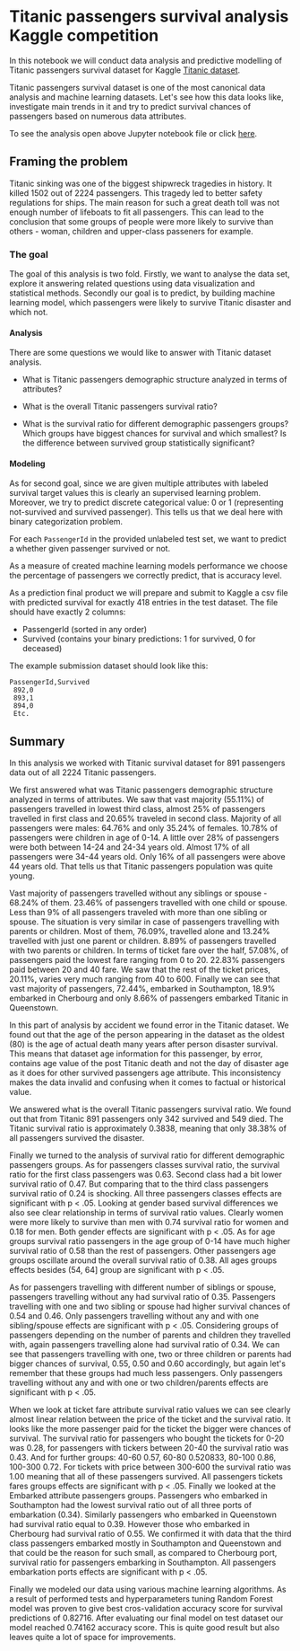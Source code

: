 # Titanic passengers survival analysis Kaggle competition

In this notebook we will conduct data analysis and predictive modelling of Titanic passengers survival dataset for Kaggle [Titanic dataset](https://www.kaggle.com/c/titanic).

Titanic passengers survival dataset is one of the most canonical data analysis and machine learning datasets. Let's see how this data looks like, investigate main trends in it and try to predict survival chances of passengers based on numerous data attributes.

To see the analysis open above Jupyter notebook file or click [here](https://github.com/msznajder/titanic_survival_analysis_kaggle/blob/master/titanic_passengers_survival_analysis_kaggle_competition.ipynb).

## Framing the problem

Titanic sinking was one of the biggest shipwreck tragedies in history. It killed 1502 out of 2224 passengers. This tragedy led to better safety regulations for ships. The main reason for such a great death toll was not enough number of lifeboats to fit all passengers. This can lead to the conclusion that some groups of people were more likely to survive than others - woman, children and upper-class passeners for example.

### The goal

The goal of this analysis is two fold. Firstly, we want to analyse the data set, explore it answering related questions using data visualization and statistical methods. Secondly our goal is to predict, by building machine learning model, which passengers were likely to survive Titanic disaster and which not.

#### Analysis

There are some questions we would like to answer with Titanic dataset analysis.

* What is Titanic passengers demographic structure analyzed in terms of attributes?

* What is the overall Titanic passengers survival ratio?

* What is the survival ratio for different demographic passengers groups? Which groups have biggest chances for survival and which smallest? Is the difference between survived group statistically significant?

#### Modeling

As for second goal, since we are given multiple attributes with labeled survival target values this is clearly an supervised learning problem. Moreover, we try to predict discrete categorical value: 0 or 1 (representing not-survived and survived passenger). This tells us that we deal here with binary categorization problem.

For each `PassengerId` in the provided unlabeled test set, we want to predict a whether given passenger survived or not.

As a measure of created machine learning models performance we choose the percentage of passengers we correctly predict, that is accuracy level.

As a prediction final product we will prepare and submit to Kaggle a csv file with predicted survival for exactly 418 entries in the test dataset. The file should have exactly 2 columns:
* PassengerId (sorted in any order)
* Survived (contains your binary predictions: 1 for survived, 0 for deceased)

The example submission dataset should look like this:
```
PassengerId,Survived
 892,0
 893,1
 894,0
 Etc.
```

## Summary

In this analysis we worked with Titanic survival dataset for 891 passengers data out of all 2224 Titanic passengers.

We first answered what was Titanic passengers demographic structure analyzed in terms of attributes. We saw that vast majority (55.11%) of passengers travelled in lowest third class, almost 25% of passengers travelled in first class and 20.65% traveled in second class. Majority of all passengers were males: 64.76% and only 35.24% of females. 10.78% of passengers were children in age of 0-14. A little over 28% of passengers were both between 14-24 and 24-34 years old. Almost 17% of all passengers were 34-44 years old. Only 16% of all passengers were above 44 years old. That tells us that Titanic passengers population was quite young.

Vast majority of passengers travelled without any siblings or spouse - 68.24% of them. 23.46% of passengers travelled with one child or spouse. Less than 9% of all passengers traveled with more than one sibling or spouse. The situation is very similar in case of passengers travelling with parents or children. Most of them, 76.09%, travelled alone and 13.24% travelled with just one parent or children. 8.89% of passengers travelled with two parents or children. In terms of ticket fare over the half, 57.08%, of passengers paid the lowest fare ranging from 0 to 20. 22.83% passengers paid between 20 and 40 fare. We saw that the rest of the ticket prices, 20.11%, varies very much ranging from 40 to 600. Finally we can see that vast majority of passengers, 72.44%, embarked in Southampton, 18.9% embarked in Cherbourg and only 8.66% of passengers embarked Titanic in Queenstown.

In this part of analysis by accident we found error in the Titanic dataset. We found out that the age of the person appearing in the dataset as the oldest (80) is the age of actual death many years after person disaster survival. This means that dataset age information for this passenger, by error, contains age value of the post Titanic death and not the day of disaster age as it does for other survived passengers age attribute. This inconsistency makes the data invalid and confusing when it comes to factual or historical value.

We answered what is the overall Titanic passengers survival ratio. We found out that from Titanic 891 passengers only 342 survived and 549 died. The Titanic survival ratio is approximately 0.3838, meaning that only 38.38% of all passengers survived the disaster.

Finally we turned to the analysis of survival ratio for different demographic passengers groups. As for passengers classes survival ratio, the survival ratio for the first class passengers was 0.63. Second class had a bit lower survival ratio of 0.47. But comparing that to the third class passengers survival ratio of 0.24 is shocking. All three passengers classes effects are significant with p < .05. Looking at gender based survival differences we also see clear relationship in terms of survival ratio values. Clearly women were more likely to survive than men with 0.74 survival ratio for women and 0.18 for men. Both gender effects are significant with p < .05. As for age groups survival ratio passengers in the age group of 0-14 have much higher survival ratio of 0.58 than the rest of passengers. Other passengers age groups oscillate around the overall survival ratio of 0.38. All ages groups effects besides (54, 64] group are significant with p < .05.

As for passengers travelling with different number of siblings or spouse, passengers travelling without any had survival ratio of 0.35. Passengers travelling with one and two sibling or spouse had higher survival chances of 0.54 and 0.46. Only passengers travelling without any and with one sibling/spouse effects are significant with p < .05. Considering groups of passengers depending on the number of parents and children they travelled with, again passengers travelling alone had survival ratio of 0.34. We can see that passengers travelling with one, two or three children or parents had bigger chances of survival, 0.55, 0.50 and 0.60 accordingly, but again let's remember that these groups had much less passengers. Only passengers travelling without any and with one or two children/parents effects are significant with p < .05.

When we look at ticket fare attribute survival ratio values we can see clearly almost linear relation between the price of the ticket and the survival ratio. It looks like the more passenger paid for the ticket the bigger were chances of survival. The survival ratio for passengers who bought the tickets for 0-20 was 0.28, for passengers with tickers between 20-40 the survival ratio was 0.43. And for further groups: 40-60 0.57, 60-80 0.520833, 80-100 0.86, 100-300 0.72. For tickets with price between 300-600 the survival ratio was 1.00 meaning that all of these passengers survived. All passengers tickets fares groups effects are significant with p < .05. Finally we looked at the Embarked attribute passengers groups. Passengers who embarked in Southampton had the lowest survival ratio out of all three ports of embarkation (0.34). Similarly passengers who embarked in Queenstown had survival ratio equal to 0.39. However those who embarked in Cherbourg had survival ratio of 0.55. We confirmed it with data that the third class passengers embarked mostly in Southampton and Queenstown and that could be the reason for such small, as compared to Cherbourg port, survival ratio for passengers embarking in Southampton. All passengers embarkation ports effects are significant with p < .05.

Finally we modeled our data using various machine learning algorithms. As a result of performed tests and hyperparameters tuning Random Forest model was proven to give best cros-validation accuracy score for survival predictions of 0.82716. After evaluating our final model on test dataset our model reached 0.74162 accuracy score. This is quite good result but also leaves quite a lot of space for improvements.
